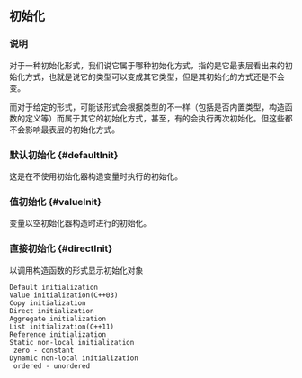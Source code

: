 ## 初始化

### 说明
对于一种初始化形式，我们说它属于哪种初始化方式，指的是它最表层看出来的初始化方式，也就是说它的类型可以变成其它类型，但是其初始化的方式还是不会变。

而对于给定的形式，可能该形式会根据类型的不一样（包括是否内置类型，构造函数的定义等）而属于其它的初始化方式，甚至，有的会执行两次初始化。但这些都不会影响最表层的初始化方式。

### 默认初始化 {#defaultInit}
这是在不使用初始化器构造变量时执行的初始化。

### 值初始化 {#valueInit}
变量以空初始化器构造时进行的初始化。

### 直接初始化 {#directInit}
以调用构造函数的形式显示初始化对象


```
Default initialization
Value initialization(C++03)
Copy initialization
Direct initialization
Aggregate initialization
List initialization(C++11)
Reference initialization
Static non-local initialization 
 zero - constant
Dynamic non-local initialization
 ordered - unordered
```